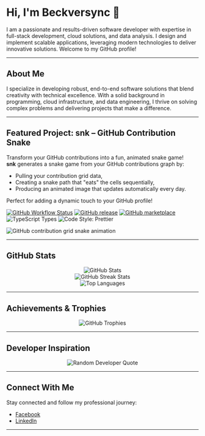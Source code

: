 # Hi, I'm Beckversync 👋

I am a passionate and results-driven software developer with expertise in full-stack development, cloud solutions, and data analysis. I design and implement scalable applications, leveraging modern technologies to deliver innovative solutions. Welcome to my GitHub profile!

---

## About Me

I specialize in developing robust, end-to-end software solutions that blend creativity with technical excellence. With a solid background in programming, cloud infrastructure, and data engineering, I thrive on solving complex problems and delivering projects that make a difference.

---

## Featured Project: snk – GitHub Contribution Snake

Transform your GitHub contributions into a fun, animated snake game!  
**snk** generates a snake game from your GitHub contributions graph by:
- Pulling your contribution grid data,
- Creating a snake path that "eats" the cells sequentially,
- Producing an animated image that updates automatically every day.

Perfect for adding a dynamic touch to your GitHub profile!

[![GitHub Workflow Status](https://img.shields.io/github/actions/workflow/status/platane/platane/main.yml?label=action&style=flat-square)](https://github.com/Platane/Platane/actions/workflows/main.yml)
[![GitHub release](https://img.shields.io/github/release/platane/snk.svg?style=flat-square)](https://github.com/platane/snk/releases/latest)
[![GitHub marketplace](https://img.shields.io/badge/marketplace-snake-blue?logo=github&style=flat-square)](https://github.com/marketplace/actions/generate-snake-game-from-github-contribution-grid)
![TypeScript Types](https://img.shields.io/npm/types/typescript?style=flat-square)
![Code Style: Prettier](https://img.shields.io/badge/code_style-prettier-ff69b4.svg?style=flat-square)

<picture>
  <source media="(prefers-color-scheme: dark)" srcset="https://raw.githubusercontent.com/platane/snk/output/github-contribution-grid-snake-dark.svg" />
  <source media="(prefers-color-scheme: light)" srcset="https://raw.githubusercontent.com/platane/snk/output/github-contribution-grid-snake.svg" />
  <img alt="GitHub contribution grid snake animation" src="https://raw.githubusercontent.com/platane/beckversync/output/github-contribution-grid-snake.svg" />
</picture>

---

## GitHub Stats

<p align="center">
  <img src="https://github-readme-stats.vercel.app/api?username=Beckversync&theme=radical&hide_border=false" alt="GitHub Stats" />
  <br>
  <img src="https://github-readme-streak-stats.herokuapp.com/?user=Beckversync&theme=radical&hide_border=false" alt="GitHub Streak Stats" />
  <br>
  <img src="https://github-readme-stats.vercel.app/api/top-langs/?username=Beckversync&theme=radical&hide_border=false&layout=compact" alt="Top Languages" />
</p>

---

## Achievements & Trophies

<p align="center">
  <img src="https://github-trophies.vercel.app/?username=Beckversync&theme=radical&no-frame=true&no-bg=true&margin-w=4" alt="GitHub Trophies" />
</p>

---

## Developer Inspiration

<p align="center">
  <img src="https://quotes-github-readme.vercel.app/api?type=horizontal&theme=radical" alt="Random Developer Quote" />
</p>

---

## Connect With Me

Stay connected and follow my professional journey:

- [Facebook](https://www.facebook.com/your-profile)  <!-- Cập nhật link -->
- [LinkedIn](https://www.linkedin.com/in/your-profile)  <!-- Cập nhật link -->

---
